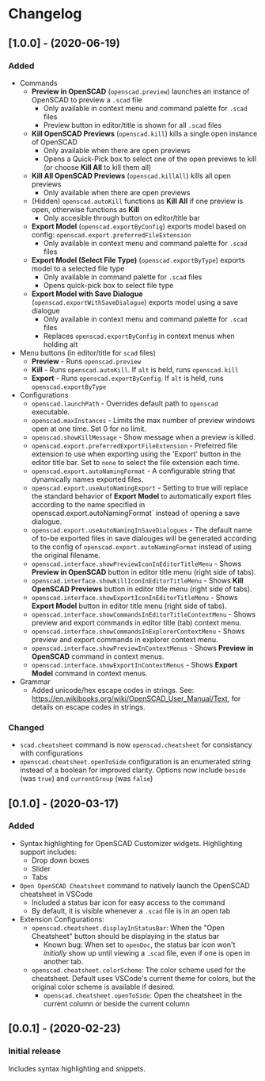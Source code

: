 # Changelog

## [1.0.0] - (2020-06-19)

### Added

- Commands
    - **Preview in OpenSCAD** (`openscad.preview`) launches an instance of OpenSCAD to preview a `.scad` file
        - Only available in context menu and command palette for `.scad` files
        - Preview button in editor/title is shown for all `.scad` files
    - **Kill OpenSCAD Previews** (`openscad.kill`) kills a single open instance of OpenSCAD
        - Only available when there are open previews
        - Opens a Quick-Pick box to select one of the open previews to kill (or choose **Kill All** to kill them all)
    - **Kill All OpenSCAD Previews** (`openscad.killAll`) kills all open previews
        - Only available when there are open previews
    - (Hidden) `openscad.autoKill` functions as **Kill All** if one preview is open, otherwise functions as **Kill**
        - Only accesible through button on editor/title bar
    - **Export Model** (`openscad.exportByConfig`) exports model based on config: `openscad.export.preferredFileExtension`
        - Only available in context menu and command palette for `.scad` files
    - **Export Model (Select File Type)** (`openscad.exportByType`) exports model to a selected file type
        - Only available in command palette for `.scad` files
        - Opens quick-pick box to select file type
    - **Export Model with Save Dialogue** (`openscad.exportWithSaveDialogue`) exports model using a save dialogue
        - Only available in context menu and command palette for `.scad` files
        - Replaces `openscad.exportByConfig` in context menus when holding alt
- Menu buttons (in editor/title for `scad` files)
    - **Preview** - Runs `openscad.preview`
    - **Kill** - Runs `openscad.autoKill`. If `alt` is held, runs `openscad.kill`
    - **Export** - Runs `openscad.exportByConfig`. If `alt` is held, runs `openscad.exportByType`
- Configurations
    - `openscad.launchPath` - Overrides default path to `openscad` executable.
    - `openscad.maxInstances` - Limits the max number of preview windows open at one time. Set 0 for no limit.
    - `openscad.showKillMessage` - Show message when a preview is killed.
    - `openscad.export.preferredExportFileExtension` - Preferred file extension to use when exporting using the 'Export' button in the editor title bar. Set to `none` to select the file extension each time.
    - `openscad.export.autoNamingFormat` - A configurable string that dynamically names exported files.
    - `openscad.export.useAutoNamingExport` - Setting to true will replace the standard behavior of **Export Model** to automatically export files according to the name specified in openscad.export.autoNamingFormat` instead of opening a save dialogue.
    - `openscad.export.useAutoNamingInSaveDialogues` - The default name of to-be exported files in save dialouges will be generated according to the config of `openscad.export.autoNamingFormat` instead of using the original filename.
    - `openscad.interface.showPreviewIconInEditorTitleMenu` - Shows **Preview in OpenSCAD** button in editor title menu (right side of tabs).
    - `openscad.interface.showKillIconInEditorTitleMenu` - Shows **Kill OpenSCAD Previews** button in editor title menu (right side of tabs).
    - `openscad.interface.showExportIconInEditorTitleMenu` - Shows **Export Model** button in editor title menu (right side of tabs).
    - `openscad.interface.showCommandsInEditorTitleContextMenu` - Shows preview and export commands in editor title (tab) context menu.
    - `openscad.interface.showCommandsInExplorerContextMenu` - Shows preview and export commands in explorer context menu.
    - `openscad.interface.showPreviewInContextMenus` - Shows **Preview in OpenSCAD** command in context menus.
    - `openscad.interface.showExportInContextMenus` - Shows **Export Model** command in context menus.
- Grammar
    - Added unicode/hex escape codes in strings. See: <https://en.wikibooks.org/wiki/OpenSCAD_User_Manual/Text>, for details on escape codes in strings.

### Changed

- `scad.cheatsheet` command is now `openscad.cheatsheet` for consistancy with configurations
- `openscad.cheatsheet.openToSide` configuration is an enumerated string instead of a boolean for improved clarity. Options now include `beside` (was `true`) and `currentGroup` (was `false`)

## [0.1.0] - (2020-03-17)

### Added

- Syntax highlighting for OpenSCAD Customizer widgets. Highlighting support includes:
    - Drop down boxes
    - Slider
    - Tabs
- `Open OpenSCAD Cheatsheet` command to natively launch the OpenSCAD cheatsheet in VSCode
    - Included a status bar icon for easy access to the command
    - By default, it is visible whenever a `.scad` file is in an open tab
- Extension Configurations:
    - `openscad.cheatsheet.displayInStatusBar`: When the "Open Cheatsheet" button should be displaying in the status bar
        - Known bug: When set to `openDoc`, the status bar icon won't _initially_ show up until viewing a `.scad` file, even if one is open in another tab.
    - `openscad.cheatsheet.colorScheme`: The color scheme used for the cheatsheet. Default uses VSCode's current theme for colors, but the original color scheme is available if desired.
        - `openscad.cheatsheet.openToSide`: Open the cheatsheet in the current column or beside the current column

## [0.0.1] - (2020-02-23)

### Initial release

Includes syntax highlighting and snippets.
